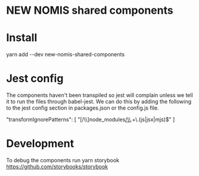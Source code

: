 # NEW NOMIS shared components

# Install
yarn add --dev new-nomis-shared-components

# Jest config
The components haven't been transpiled so jest will complain unless we tell it to run the files through babel-jest. We can do this by adding the following to the jest config section in packages.json or the config.js file. 

 "transformIgnorePatterns": [
    "[/\\\\]node_modules[/\\\\](?!(new-nomis-shared-components)/).+\\.(js|jsx|mjs)$"
  ]
  
 # Development 
 To debug the components run yarn storybook
 https://github.com/storybooks/storybook
